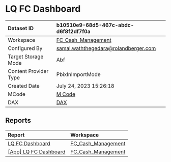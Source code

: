 



# LQ FC Dashboard

|Dataset ID|b10510e9-68d5-467c-abdc-d6f8f2df7f0a|
| :--- | :--- |
|Workspace|[FC_Cash_Management](../Workspaces/FC_Cash_Management.md)|
|Configured By|samal.waththegedara@rolandberger.com|
|Target Storage Mode|Abf|
|Content Provider Type|PbixInImportMode|
|Created Date|July 24, 2023 15:26:18|
|MCode|[M Code](./LQ-FC-Dashboard/mcode.md)|
|DAX|[DAX](./LQ-FC-Dashboard/dax.md)|

## Reports

|Report|Workspace|
| :--- | :--- |
|[LQ FC Dashboard](../Reports/LQ-FC-Dashboard.md)|[FC_Cash_Management](../Workspaces/FC_Cash_Management.md)|
|[[App] LQ FC Dashboard](../Reports/[App]-LQ-FC-Dashboard.md)|[FC_Cash_Management](../Workspaces/FC_Cash_Management.md)|
